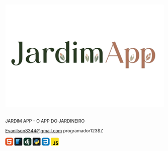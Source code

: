 # <p align="center"> <img src="imagens/logo.png" alt="Logo Python Dark" width="600px">
</p>

JARDIM APP - O APP DO JARDINEIRO

Evanilson8344@gmail.com
programador123$Z

<img src="imagens/HTML.svg" alt="Logo Python Dark" width="25px">   <img src="imagens/sqlite.svg" alt="Logo Python Dark" width="25px">     <img src="imagens/Django.svg" alt="Logo Python Dark" width="25px">     <img src="imagens/python.svg" alt="Logo Python Dark" width="25px">     <img src="imagens/CSS.svg" alt="Logo Python Dark" width="25px">     <img src="imagens/javascript.svg" alt="Logo Python Dark" width="25px">










